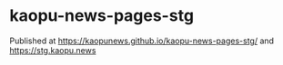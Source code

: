 # kaopu-news-pages-stg
Published at https://kaopunews.github.io/kaopu-news-pages-stg/ and https://stg.kaopu.news

